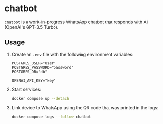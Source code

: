 # chatbot

`chatbot` is a work-in-progress WhatsApp chatbot that responds with AI (OpenAI's GPT-3.5 Turbo).

## Usage

1. Create an `.env` file with the following environment variables:

   ```text
   POSTGRES_USER="user"
   POSTGRES_PASSWORD="password"
   POSTGRES_DB="db"
   
   OPENAI_API_KEY="key"
   ```

2. Start services:

   ```sh
   docker compose up --detach
   ```

3. Link device to WhatsApp using the QR code that was printed in the logs:

   ```sh
   docker compose logs --follow chatbot
   ```
